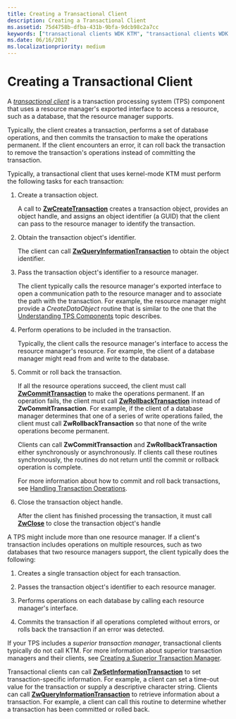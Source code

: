 ```yaml
---
title: Creating a Transactional Client
description: Creating a Transactional Client
ms.assetid: 75d4758b-dfba-431b-9bfa-9dcb98c2a7cc
keywords: ["transactional clients WDK KTM", "transactional clients WDK KTM , creating transactional clients"]
ms.date: 06/16/2017
ms.localizationpriority: medium
---
```


# Creating a Transactional Client


A [*transactional client*](transaction-processing-terms.md#ktm-term-transactional-client) is a transaction processing system (TPS) component that uses a resource manager's exported interface to access a resource, such as a database, that the resource manager supports.

Typically, the client creates a transaction, performs a set of database operations, and then commits the transaction to make the operations permanent. If the client encounters an error, it can roll back the transaction to remove the transaction's operations instead of committing the transaction.

Typically, a transactional client that uses kernel-mode KTM must perform the following tasks for each transaction:

1.  Create a transaction object.

    A call to [**ZwCreateTransaction**](https://docs.microsoft.com/windows-hardware/drivers/ddi/wdm/nf-wdm-ntcreatetransaction) creates a transaction object, provides an object handle, and assigns an object identifier (a GUID) that the client can pass to the resource manager to identify the transaction.

2.  Obtain the transaction object's identifier.

    The client can call [**ZwQueryInformationTransaction**](https://docs.microsoft.com/windows-hardware/drivers/ddi/wdm/nf-wdm-ntqueryinformationtransaction) to obtain the object identifier.

3.  Pass the transaction object's identifier to a resource manager.

    The client typically calls the resource manager's exported interface to open a communication path to the resource manager and to associate the path with the transaction. For example, the resource manager might provide a *CreateDataObject* routine that is similar to the one that the [Understanding TPS Components](understanding-tps-components.md) topic describes.

4.  Perform operations to be included in the transaction.

    Typically, the client calls the resource manager's interface to access the resource manager's resource. For example, the client of a database manager might read from and write to the database.

5.  Commit or roll back the transaction.

    If all the resource operations succeed, the client must call [**ZwCommitTransaction**](https://docs.microsoft.com/windows-hardware/drivers/ddi/wdm/nf-wdm-ntcommittransaction) to make the operations permanent. If an operation fails, the client must call [**ZwRollbackTransaction**](https://docs.microsoft.com/windows-hardware/drivers/ddi/wdm/nf-wdm-ntrollbacktransaction) instead of **ZwCommitTransaction**. For example, if the client of a database manager determines that one of a series of write operations failed, the client must call **ZwRollbackTransaction** so that none of the write operations become permanent.

    Clients can call **ZwCommitTransaction** and **ZwRollbackTransaction** either synchronously or asynchronously. If clients call these routines synchronously, the routines do not return until the commit or rollback operation is complete.

    For more information about how to commit and roll back transactions, see [Handling Transaction Operations](handling-transaction-operations.md).

6.  Close the transaction object handle.

    After the client has finished processing the transaction, it must call [**ZwClose**](https://docs.microsoft.com/windows-hardware/drivers/ddi/ntifs/nf-ntifs-ntclose) to close the transaction object's handle

A TPS might include more than one resource manager. If a client's transaction includes operations on multiple resources, such as two databases that two resource managers support, the client typically does the following:

1.  Creates a single transaction object for each transaction.

2.  Passes the transaction object's identifier to each resource manager.

3.  Performs operations on each database by calling each resource manager's interface.

4.  Commits the transaction if all operations completed without errors, or rolls back the transaction if an error was detected.

If your TPS includes a *superior transaction manager*, transactional clients typically do not call KTM. For more information about superior transaction managers and their clients, see [Creating a Superior Transaction Manager](creating-a-superior-transaction-manager.md).

Transactional clients can call [**ZwSetInformationTransaction**](https://docs.microsoft.com/windows-hardware/drivers/ddi/wdm/nf-wdm-ntsetinformationtransaction) to set transaction-specific information. For example, a client can set a time-out value for the transaction or supply a descriptive character string. Clients can call [**ZwQueryInformationTransaction**](https://docs.microsoft.com/windows-hardware/drivers/ddi/wdm/nf-wdm-ntqueryinformationtransaction) to retrieve information about a transaction. For example, a client can call this routine to determine whether a transaction has been committed or rolled back.

 

 




